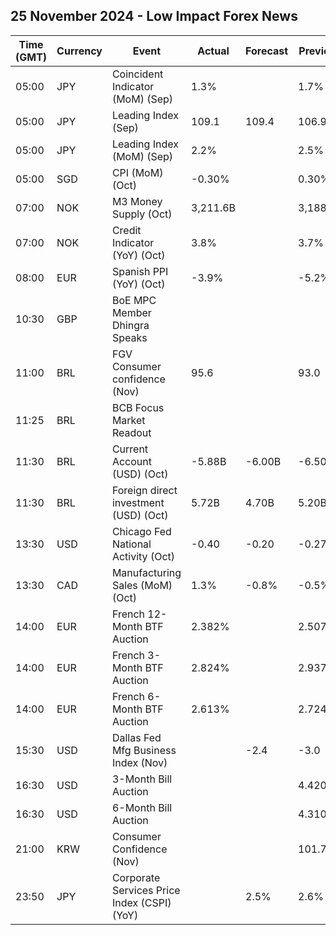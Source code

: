 ## 25 November 2024 - Low Impact Forex News

| Time (GMT) | Currency | Event | Actual | Forecast | Previous |
|------|----------|-------|--------|----------|----------|
| 05:00 | JPY | Coincident Indicator (MoM) (Sep) | 1.3% |  | 1.7% |
| 05:00 | JPY | Leading Index (Sep) | 109.1 | 109.4 | 106.9 |
| 05:00 | JPY | Leading Index (MoM) (Sep) | 2.2% |  | 2.5% |
| 05:00 | SGD | CPI (MoM) (Oct) | -0.30% |  | 0.30% |
| 07:00 | NOK | M3 Money Supply (Oct) | 3,211.6B |  | 3,188.3B |
| 07:00 | NOK | Credit Indicator (YoY) (Oct) | 3.8% |  | 3.7% |
| 08:00 | EUR | Spanish PPI (YoY) (Oct) | -3.9% |  | -5.2% |
| 10:30 | GBP | BoE MPC Member Dhingra Speaks |  |  |  |
| 11:00 | BRL | FGV Consumer confidence (Nov) | 95.6 |  | 93.0 |
| 11:25 | BRL | BCB Focus Market Readout |  |  |  |
| 11:30 | BRL | Current Account (USD) (Oct) | -5.88B | -6.00B | -6.50B |
| 11:30 | BRL | Foreign direct investment (USD) (Oct) | 5.72B | 4.70B | 5.20B |
| 13:30 | USD | Chicago Fed National Activity (Oct) | -0.40 | -0.20 | -0.27 |
| 13:30 | CAD | Manufacturing Sales (MoM) (Oct) | 1.3% | -0.8% | -0.5% |
| 14:00 | EUR | French 12-Month BTF Auction | 2.382% |  | 2.507% |
| 14:00 | EUR | French 3-Month BTF Auction | 2.824% |  | 2.937% |
| 14:00 | EUR | French 6-Month BTF Auction | 2.613% |  | 2.724% |
| 15:30 | USD | Dallas Fed Mfg Business Index (Nov) |  | -2.4 | -3.0 |
| 16:30 | USD | 3-Month Bill Auction |  |  | 4.420% |
| 16:30 | USD | 6-Month Bill Auction |  |  | 4.310% |
| 21:00 | KRW | Consumer Confidence (Nov) |  |  | 101.7 |
| 23:50 | JPY | Corporate Services Price Index (CSPI) (YoY) |  | 2.5% | 2.6% |
